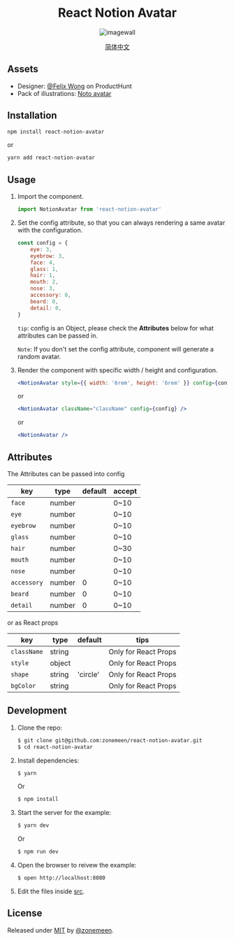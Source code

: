 <div align="center">
    <h1>React Notion Avatar</h1>
    <img src="https://cdn.jsdelivr.net/gh/zonemeen/static@master/img/example.gif" alt="imagewall" />

[简体中文](./README-CN.md)
</div>

## Assets

- Designer: [@Felix Wong](https://www.producthunt.com/@felix12777) on ProductHunt
- Pack of illustrations: [Noto avatar](https://abstractlab.gumroad.com/l/noto-avatar)

## Installation

```sh
npm install react-notion-avatar
```

or

```sh
yarn add react-notion-avatar
```

## Usage

1. Import the component.
    ```js
    import NotionAvatar from 'react-notion-avatar'
    ```
2. Set the config attribute, so that you can always rendering a same avatar with the configuration.
    ```js
    const config = {
        eye: 3,
        eyebrow: 3,
        face: 4,
        glass: 1,
        hair: 1,
        mouth: 2,
        nose: 3,
        accessory: 0,
        beard: 0,
        detail: 0,
    }
    ```
    
    `tip`: config is an Object, please check the **Attributes** below for what attributes can be passed in.
    
    `Note`: If you don't set the config attribute, component will generate a random avatar.

3. Render the component with specific width / height and configuration.
    ```jsx
    <NotionAvatar style={{ width: '6rem', height: '6rem' }} config={config} />
    ```
    or
    
    ```jsx
    <NotionAvatar className="className" config={config} />
    ```
    or
     ```jsx
    <NotionAvatar />
     ```

## Attributes

The Attributes can be passed into config

| key               | type    | default | accept    |
| ----------------- | ------- | ------- | --------- | 
| `face`            | number  |         |  0~10     |         
| `eye`             | number  |         |  0~10     |             
| `eyebrow`         | number  |         |  0~10     |                              
| `glass`           | number  |         |  0~10     |                            
| `hair`            | number  |         |  0~30     |                                    
| `mouth`           | number  |         |  0~10     |                                    
| `nose`            | number  |         |  0~10     |                                    
| `accessory`       | number  |   0     |  0~10     |                                    
| `beard`           | number  |   0     |  0~10     |                                    
| `detail`          | number  |   0     |  0~10     |                                    

or as React props

| key               | type    | default  | tips                              |
| ----------------- | ------- | -------- |---------------------------------- |
| `className`       | string  |          | Only for React Props              |
| `style`           | object  |          | Only for React Props              |
| `shape`           | string  | 'circle' | Only for React Props              |
| `bgColor`         | string  |          | Only for React Props              |

## Development

1. Clone the repo:
    ```sh
    $ git clone git@github.com:zonemeen/react-notion-avatar.git
    $ cd react-notion-avatar
    ```
2. Install dependencies:
    ```sh
    $ yarn
    ```
    Or
    ```sh
    $ npm install
    ```
3. Start the server for the example:
    ```sh
    $ yarn dev
    ```
    Or
    ```sh
    $ npm run dev
    ```
4. Open the browser to reivew the example:
    ```sh
    $ open http://localhost:8080
    ```
5. Edit the files inside [src](/src).

## License

Released under [MIT](/LICENSE) by [@zonemeen](https://github.com/zonemeen).